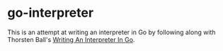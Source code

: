 # go-interpreter

This is an attempt at writing an interpreter in Go by following along with Thorsten Ball's [Writing An Interpreter In Go](https://interpreterbook.com/).
